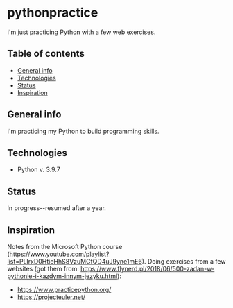 # pythonpractice
I'm just practicing Python with a few web exercises.

## Table of contents
* [General info](#general-info)
* [Technologies](#technologies)
* [Status](#status)
* [Inspiration](#inspiration)

## General info
I'm practicing my Python to build programming skills.

## Technologies
* Python v. 3.9.7

## Status
In progress--resumed after a year.

## Inspiration
Notes from the Microsoft Python course (https://www.youtube.com/playlist?list=PLlrxD0HtieHhS8VzuMCfQD4uJ9yne1mE6). Doing exercises from a few websites (got them from: https://www.flynerd.pl/2018/06/500-zadan-w-pythonie-i-kazdym-innym-jezyku.html):
* https://www.practicepython.org/
* https://projecteuler.net/
